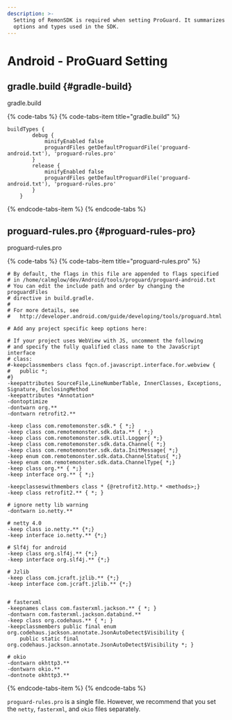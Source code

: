 ```yaml
---
description: >-
  Setting of RemonSDK is required when setting ProGuard. It summarizes the
  options and types used in the SDK.
---
```


# Android - ProGuard Setting

## gradle.build {#gradle-build}

gradle.build

{% code-tabs %}
{% code-tabs-item title="gradle.build" %}
```text
buildTypes {
        debug {
            minifyEnabled false
            proguardFiles getDefaultProguardFile('proguard-android.txt'), 'proguard-rules.pro'
        }
        release {
            minifyEnabled false
            proguardFiles getDefaultProguardFile('proguard-android.txt'), 'proguard-rules.pro'
        }
    }
```
{% endcode-tabs-item %}
{% endcode-tabs %}

## proguard-rules.pro {#proguard-rules-pro}

proguard-rules.pro

{% code-tabs %}
{% code-tabs-item title="proguard-rules.pro" %}
```text
# By default, the flags in this file are appended to flags specified
# in /home/calmglow/dev/Android/tools/proguard/proguard-android.txt
# You can edit the include path and order by changing the proguardFiles
# directive in build.gradle.
#
# For more details, see
#   http://developer.android.com/guide/developing/tools/proguard.html

# Add any project specific keep options here:

# If your project uses WebView with JS, uncomment the following
# and specify the fully qualified class name to the JavaScript interface
# class:
#-keepclassmembers class fqcn.of.javascript.interface.for.webview {
#   public *;
#}
-keepattributes SourceFile,LineNumberTable, InnerClasses, Exceptions, Signature, EnclosingMethod
-keepattributes *Annotation*
-dontoptimize
-dontwarn org.**
-dontwarn retrofit2.**

-keep class com.remotemonster.sdk.* { *;}
-keep class com.remotemonster.sdk.data.** { *;}
-keep class com.remotemonster.sdk.util.Logger{ *;}
-keep class com.remotemonster.sdk.data.Channel{ *;}
-keep class com.remotemonster.sdk.data.InitMessage{ *;}
-keep enum com.remotemonster.sdk.data.ChannelStatus{ *;}
-keep enum com.remotemonster.sdk.data.ChannelType{ *;}
-keep class org.** { *;}
-keep interface org.** { *;}

-keepclasseswithmembers class * {@retrofit2.http.* <methods>;}
-keep class retrofit2.** { *; }

# ignore netty lib warning
-dontwarn io.netty.**

# netty 4.0
-keep class io.netty.** {*;}
-keep interface io.netty.** {*;}

# Slf4j for android
-keep class org.slf4j.** {*;}
-keep interface org.slf4j.** {*;}

# Jzlib
-keep class com.jcraft.jzlib.** {*;}
-keep interface com.jcraft.jzlib.** {*;}


# fasterxml
-keepnames class com.fasterxml.jackson.** { *; }
-dontwarn com.fasterxml.jackson.databind.**
-keep class org.codehaus.** { *; }
-keepclassmembers public final enum org.codehaus.jackson.annotate.JsonAutoDetect$Visibility {
    public static final org.codehaus.jackson.annotate.JsonAutoDetect$Visibility *; }

# okio
-dontwarn okhttp3.**
-dontwarn okio.**
-dontnote okhttp3.**
```
{% endcode-tabs-item %}
{% endcode-tabs %}

`proguard-rules.pro` is a single file. However, we recommend that you set the `netty`, `fasterxml`, and `okio` files separately.

